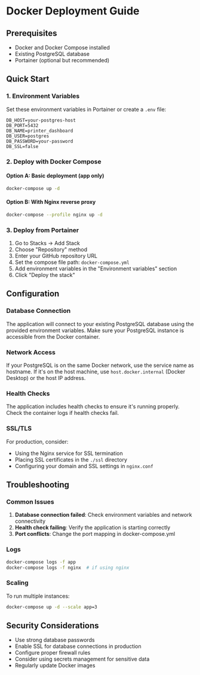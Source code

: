 
# Docker Deployment Guide

## Prerequisites
- Docker and Docker Compose installed
- Existing PostgreSQL database
- Portainer (optional but recommended)

## Quick Start

### 1. Environment Variables
Set these environment variables in Portainer or create a `.env` file:

```env
DB_HOST=your-postgres-host
DB_PORT=5432
DB_NAME=printer_dashboard
DB_USER=postgres
DB_PASSWORD=your-password
DB_SSL=false
```

### 2. Deploy with Docker Compose

#### Option A: Basic deployment (app only)
```bash
docker-compose up -d
```

#### Option B: With Nginx reverse proxy
```bash
docker-compose --profile nginx up -d
```

### 3. Deploy from Portainer

1. Go to Stacks → Add Stack
2. Choose "Repository" method
3. Enter your GitHub repository URL
4. Set the compose file path: `docker-compose.yml`
5. Add environment variables in the "Environment variables" section
6. Click "Deploy the stack"

## Configuration

### Database Connection
The application will connect to your existing PostgreSQL database using the provided environment variables. Make sure your PostgreSQL instance is accessible from the Docker container.

### Network Access
If your PostgreSQL is on the same Docker network, use the service name as hostname. If it's on the host machine, use `host.docker.internal` (Docker Desktop) or the host IP address.

### Health Checks
The application includes health checks to ensure it's running properly. Check the container logs if health checks fail.

### SSL/TLS
For production, consider:
- Using the Nginx service for SSL termination
- Placing SSL certificates in the `./ssl` directory
- Configuring your domain and SSL settings in `nginx.conf`

## Troubleshooting

### Common Issues
1. **Database connection failed**: Check environment variables and network connectivity
2. **Health check failing**: Verify the application is starting correctly
3. **Port conflicts**: Change the port mapping in docker-compose.yml

### Logs
```bash
docker-compose logs -f app
docker-compose logs -f nginx  # if using nginx
```

### Scaling
To run multiple instances:
```bash
docker-compose up -d --scale app=3
```

## Security Considerations
- Use strong database passwords
- Enable SSL for database connections in production
- Configure proper firewall rules
- Consider using secrets management for sensitive data
- Regularly update Docker images
